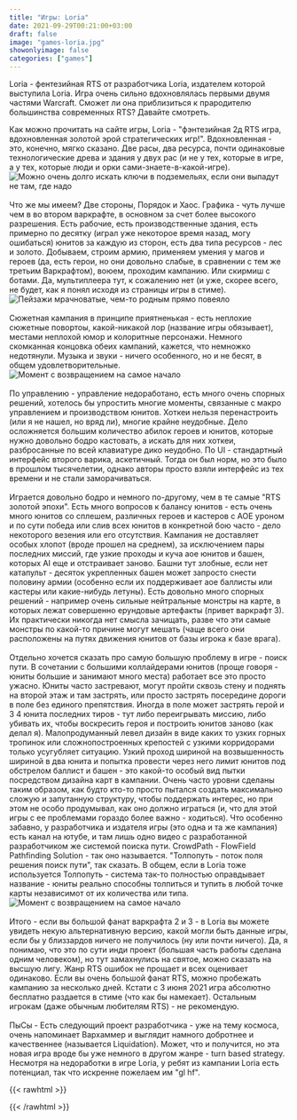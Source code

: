 ```yaml
---
title: "Игры: Loria"
date: 2021-09-29T00:21:00+03:00
draft: false
image: "games-loria.jpg"
showonlyimage: false
categories: ["games"]
---
```

Loria - фентезийная RTS от разработчика Loria, издателем которой выступила Loria. Игра очень сильно вдохновлялась первыми двумя частями Warcraft. Сможет ли она приблизиться к прародителю большинства современных RTS? Давайте смотреть.
<!--more-->
Как можно прочитать на сайте игры, Loria - "фэнтезийная 2д RTS игра, вдохновленная золотой эрой стратегических игр!". Вдохновленная - это, конечно, мягко сказано. Две расы, два ресурса, почти одинаковые технологические древа и здания у двух рас (и не у тех, которые в игре, а у тех, которые люди и орки сами-знаете-в-какой-игре).
![Можно очень долго искать ключи в подземельях, если они выпадут не там, где надо](/games-loria1.png)
</br>  
Что же мы имеем? Две стороны, Порядок и Хаос. Графика - чуть лучше чем в во втором варкрафте, в основном за счет более высокого разрешения. Есть рабочие, есть производственные здания, есть примерно по десятку (играл уже некоторое время назад, могу ошибаться) юнитов за каждую из сторон, есть два типа ресурсов - лес и золото. Добываем, строим армию, применяем умения у магов и героев (да, есть герои, но они довольно слабые, в сравнении с тем же третьим Варкрафтом), воюем, проходим кампанию. Или скирмиш с ботами. Да, мультиплеера тут, к сожалению нет (и уже, скорее всего, не будет, как я понял исходя из страницы игры в стиме).
![Пейзажи мрачноватые, чем-то родным прямо повеяло](/games-loria2.jpg)
</br>  
Сюжетная кампания в принципе приятненькая - есть неплохие сюжетные повортоы, какой-никакой лор (название игры обязывает), местами неплохой юмор и колоритные персонажи. Немного скомканная концовка обеих кампаний, кажется, что немножко недотянули. Музыка и звуки - ничего особенного, но и не бесят, в общем удовлетворительные.
![Момент с возвращением на самое начало](/games-loria3.jpg)
</br>  
По управлению - управление недоработано, есть много очень спорных решений, хотелось бы упростить многие моменты, связанные с макро управлением и производством юнитов. Хоткеи нельзя перенастроить (или я не нашел, но вряд ли), многие крайне неудобные. Дело осложняется большим количество абилок героев и юнитов, которые нужно довольно бодро кастовать, а искать для них хоткеи, разбросанные по всей клавиатуре дико неудобно. По UI - стандартный интерфейс второго варика, аскетичный. Тогда он был норм, но это было в прошлом тысячелетии, однако авторы просто взяли интерфейс из тех времени и не стали заморачиваться.
</br>  
Играется довольно бодро и немного по-другому, чем в те самые "RTS золотой эпохи". Есть много вопросов к балансу юнитов - есть очень много юнитов со сплешем, различных героев и кастеров с АОЕ уроном и по сути победа или слив всех юнитов в конкретной бою часто - дело некоторого везения или его отсутствия. Кампания не доставляет особых хлопот (вроде прошел на среднем), за исключением пары последних миссий, где узкие проходы и куча аое юнитов и башен, которых AI еще и отстраивает заново. Башни тут злобные, если нет катапульт - десяток укрепленных башен может запросто снести половину армии (особенно если их поддерживает аое баллисты или кастеры или какие-нибудь летуны). Есть довольно много спорных решений - например очень сильные нейтральные монстры на карте, в которых лежат совершенно ерундовые артефакты (привет варкрафт 3). Их практически никогда нет смысла зачищать, разве что эти самые монстры по какой-то причине могут мешать (чаще всего они расположены на путях движения юнитов от базы игрока к базе врага).</br>  
Отдельно хочется сказать про самую большую проблему в игре - поиск пути. В сочетании с большими коллайдерами юнитов (проще говоря - юниты большие и занимают много места) работает все это просто ужасно. Юниты часто застревают, могут пройти сквозь стену и поднять на второй этаж и там застрять, или просто застрять посередине дороги в поле без единого препятствия. Иногда в поле может застрять герой и 3 4 юнита последних тиров - тут либо переигрывать миссию, либо убивать их, чтобы воскресить героя и построить юнитов заново (как делал я). Малопродуманный левел дизайн в виде каких то узких горных тропинок или сложнопостроенных крепостей с узкими корридорами только усугубляет ситуацию. Узкий проход шириной на возвышенность шириной в два юнита и попытка провести через него  лимит юнитов под обстрелом баллист и башен - это какой-то особый вид пытки посредством дизайна карт в кампании. Очень часто уровни сделаны таким образом, как будто кто-то просто пытался создать максимально сложую и запутанную структуру, чтобы поддержать интерес, но при этом не особо продумывал, как оно должно играться (и, что для этой игры с ее проблемами гораздо более важно - ходиться). Что особенно забавно, у разработчика и издателя игры (это одна и та же кампания) есть канал на ютубе, и там лишь одно видео с разработанной разработчиком же системой поиска пути. CrowdPath - FlowField Pathfinding Solution - так оно называется. "Толпопуть - поток поля решения поиск пути", так сказать. В общем, если в Loria тоже используется Толпопуть - система так-то полностью оправдывает название - юниты реально способны толпиться и тупить в любой точке карты независимот от их количества или типа.
![Момент с возвращением на самое начало](/games-loria4.jpg)
</br>  
Итого - если вы большой фанат варкрафта 2 и 3 - в Loria вы можете увидеть некую альтернативную версию, какой могли быть данные игры, если бы у близзардов ничего не получилось (ну или почти ничего). Да, я понимаю, что это по сути инди проект (большая часть работы сделана одним человеком), но тут замахнулись на святое, можно сказать на высшую лигу. Жанр RTS ошибок не прощает и всех оценивает одинаково. Если вы очень большой фанат RTS, можно пробежать кампанию за несколько дней. Кстати с 3 июня 2021 игра абсолютно бесплатно раздается в стиме (что как бы намекает). Остальным игрокам (даже обычным любителям RTS) - не рекомендую.
</br>  
ПыСы - Есть следующий проект разработчика - уже на тему космоса, очень напоминает Вархаммер и выглядит намного добротнее и качественнее (называется Liquidation). Может, что и получится, но эта новая игра вроде бы уже немного в другом жанре - turn based strategy. Несмотря на недоработки в игре Loria, у ребят из кампании Loria есть потенциал, так что искренне пожелаем им "gl hf".

{{< rawhtml >}}
<div id="graphcomment"></div>
<script type="text/javascript">

  window.gc_params = {
    graphcomment_id: 'https-psyhut-ru',

    // if your website has a fixed header, indicate it's height in pixels
    fixed_header_height: 0,
  };
  
  (function() {
    var gc = document.createElement('script'); gc.type = 'text/javascript'; gc.async = true;
    gc.src = 'https://graphcomment.com/js/integration.js?' + Math.round(Math.random() * 1e8);
    (document.getElementsByTagName('head')[0] || document.getElementsByTagName('body')[0]).appendChild(gc);
  })();

</script>
{{< /rawhtml >}}